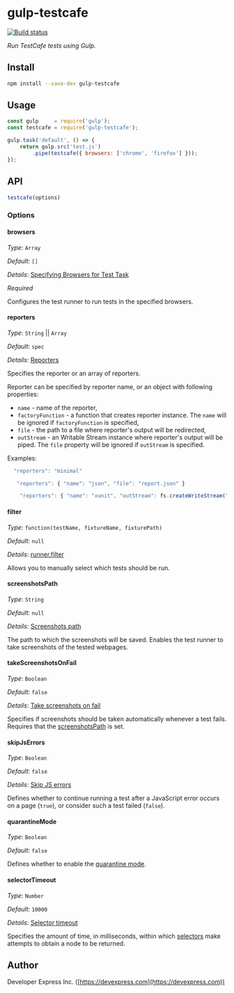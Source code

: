 # gulp-testcafe
[![Build status](https://ci.appveyor.com/api/projects/status/gvjohww3gs65m36j?svg=true)](https://ci.appveyor.com/project/DevExpress/gulp-testcafe)

*Run TestCafe tests using Gulp.*

## Install
```sh
npm install --save-dev gulp-testcafe
```

## Usage
```js
const gulp     = require('gulp');
const testcafe = require('gulp-testcafe');

gulp.task('default', () => {
    return gulp.src('test.js')
        .pipe(testcafe({ browsers: ['chrome', 'firefox'] }));
});
```

## API
```js
testcafe(options)
```

### Options

#### browsers


*Type*: `Array`

*Default*: `[]`

*Details*: [Specifying Browsers for Test Task](https://devexpress.github.io/testcafe/documentation/using-testcafe/common-concepts/browser-support.html#specifying-browsers-for-test-task)

*Required*

Configures the test runner to run tests in the specified browsers.

#### reporters

*Type*: `String` || `Array`

*Default*: `spec`

*Details*: [Reporters](https://devexpress.github.io/testcafe/documentation/using-testcafe/common-concepts/reporters.html)

Specifies the reporter or an array of reporters. 

Reporter can be specified by reporter name, or an object with following properties: 

 * `name` - name of the reporter,
 * `factoryFunction` - a function that creates reporter instance. The `name` will be ignored if `factoryFunction` is specified,
 * `file` - the path to a file where reporter's output will be redirected, 
 * `outStream` - an Writable Stream instance where reporter's output will be piped. The `file` property will be ignored if `outStream` is specified.

Examples:
```js
  "reporters": "minimal"
```
```js
   "reporters": { "name": "json", "file": "report.json" }
 ```
```js
    "reporters": { "name": "xunit", "outStream": fs.createWriteStream("report.xml") }
```
#### filter

*Type*: `function(testName, fixtureName, fixturePath)`

*Default*: `null`

*Details*: [runner.filter](https://devexpress.github.io/testcafe/documentation/using-testcafe/programming-interface/runner.html#filter)

Allows you to manually select which tests should be run.

#### screenshotsPath

*Type*: `String`

*Default*: `null`

*Details*: [Screenshots path](http://devexpress.github.io/testcafe/documentation/using-testcafe/command-line-interface.html#-s-path---screenshots-path)

The path to which the screenshots will be saved. Enables the test runner to take screenshots of the tested webpages.

#### takeScreenshotsOnFail

*Type*: `Boolean`

*Default*: `false`

*Details*: [Take screenshots on fail](http://devexpress.github.io/testcafe/documentation/using-testcafe/command-line-interface.html#-s---screenshots-on-fails)

Specifies if screenshots should be taken automatically whenever a test fails. Requires that the [screenshotsPath](#screenshotsPath) is set.

#### skipJsErrors

*Type*: `Boolean`

*Default*: `false`

*Details*: [Skip JS errors](http://devexpress.github.io/testcafe/documentation/using-testcafe/command-line-interface.html#-e---skip-js-errors)

Defines whether to continue running a test after a JavaScript error occurs on a page (`true`), or consider such a test failed (`false`).

#### quarantineMode

*Type*: `Boolean`

*Default*: `false`

Defines whether to enable the [quarantine mode](https://devexpress.github.io/testcafe/documentation/using-testcafe/programming-interface/runner.html#quarantine-mode).

#### selectorTimeout

*Type*: `Number`

*Default*: `10000`

*Details*: [Selector timeout](http://devexpress.github.io/testcafe/documentation/test-api/selecting-page-elements/selectors.html#selector-timeout)

Specifies the amount of time, in milliseconds, within which [selectors](https://devexpress.github.io/testcafe/documentation/test-api/selecting-page-elements/selectors.html) make attempts to obtain a node to be returned.

## Author
Developer Express Inc. ([https://devexpress.com](https://devexpress.com))

